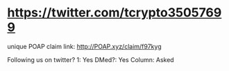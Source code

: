 # https://twitter.com/tcrypto35057699

unique POAP claim link: 
http://POAP.xyz/claim/f97kyg

Following us on twitter? 1: Yes
DMed?: Yes
Column: Asked
